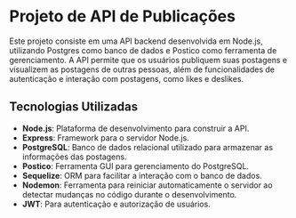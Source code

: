 # Projeto de API de Publicações

Este projeto consiste em uma API backend desenvolvida em Node.js, utilizando Postgres como banco de dados e Postico como ferramenta de gerenciamento. A API permite que os usuários publiquem suas postagens e visualizem as postagens de outras pessoas, além de funcionalidades de autenticação e interação com postagens, como likes e deslikes.

## Tecnologias Utilizadas

- **Node.js**: Plataforma de desenvolvimento para construir a API.
- **Express**: Framework para o servidor Node.js.
- **PostgreSQL**: Banco de dados relacional utilizado para armazenar as informações das postagens.
- **Postico**: Ferramenta GUI para gerenciamento do PostgreSQL.
- **Sequelize**: ORM para facilitar a interação com o banco de dados.
- **Nodemon**: Ferramenta para reiniciar automaticamente o servidor ao detectar mudanças no código durante o desenvolvimento.
- **JWT**: Para autenticação e autorização de usuários.
